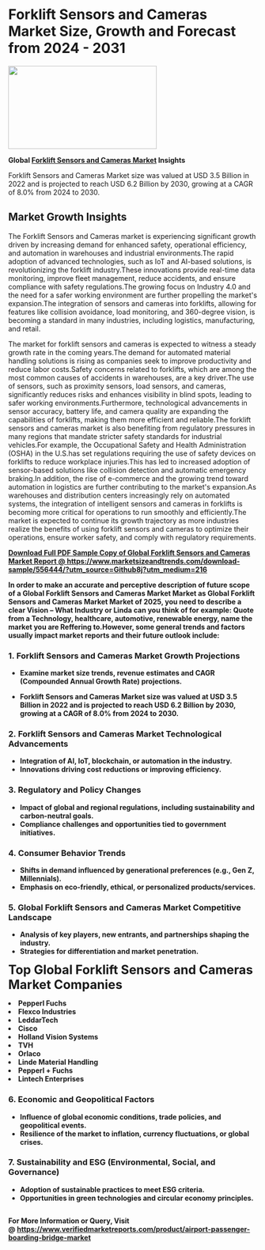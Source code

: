 <H1>Forklift Sensors and Cameras Market Size, Growth and Forecast from 2024 - 2031</H1><img class="aligncenter size-medium wp-image-584254" src="https://thirdeyenews.in/wp-content/uploads/2024/09/Global-Market-Research-300x168.jpeg" alt="" width="300" height="168" /><p><strong>Global&nbsp;<a href="https://www.marketsizeandtrends.com/download-sample/556444/?utm_source=Github8j?utm_medium=216">Forklift Sensors and Cameras Market</a> Insights</strong></p><p>Forklift Sensors and Cameras Market size was valued at USD 3.5 Billion in 2022 and is projected to reach USD 6.2 Billion by 2030, growing at a CAGR of 8.0% from 2024 to 2030.</p><p><h2>Market Growth Insights</h2> <p>The Forklift Sensors and Cameras market is experiencing significant growth driven by increasing demand for enhanced safety, operational efficiency, and automation in warehouses and industrial environments.The rapid adoption of advanced technologies, such as IoT and AI-based solutions, is revolutionizing the forklift industry.These innovations provide real-time data monitoring, improve fleet management, reduce accidents, and ensure compliance with safety regulations.The growing focus on Industry 4.0 and the need for a safer working environment are further propelling the market's expansion.The integration of sensors and cameras into forklifts, allowing for features like collision avoidance, load monitoring, and 360-degree vision, is becoming a standard in many industries, including logistics, manufacturing, and retail.</p> <p><strong><a href="#"></a></strong></p> <p>The market for forklift sensors and cameras is expected to witness a steady growth rate in the coming years.The demand for automated material handling solutions is rising as companies seek to improve productivity and reduce labor costs.Safety concerns related to forklifts, which are among the most common causes of accidents in warehouses, are a key driver.The use of sensors, such as proximity sensors, load sensors, and cameras, significantly reduces risks and enhances visibility in blind spots, leading to safer working environments.Furthermore, technological advancements in sensor accuracy, battery life, and camera quality are expanding the capabilities of forklifts, making them more efficient and reliable.The forklift sensors and cameras market is also benefiting from regulatory pressures in many regions that mandate stricter safety standards for industrial vehicles.For example, the Occupational Safety and Health Administration (OSHA) in the U.S.has set regulations requiring the use of safety devices on forklifts to reduce workplace injuries.This has led to increased adoption of sensor-based solutions like collision detection and automatic emergency braking.In addition, the rise of e-commerce and the growing trend toward automation in logistics are further contributing to the market's expansion.As warehouses and distribution centers increasingly rely on automated systems, the integration of intelligent sensors and cameras in forklifts is becoming more critical for operations to run smoothly and efficiently.The market is expected to continue its growth trajectory as more industries realize the benefits of using forklift sensors and cameras to optimize their operations, ensure worker safety, and comply with regulatory requirements.</p> <p><strong><a href="#"></p><p><span class=""><strong>Download Full PDF Sample Copy of Global Forklift Sensors and Cameras Market Report</strong> @ <a href="https://www.marketsizeandtrends.com/download-sample/556444/?utm_source=Github8j?utm_medium=216" target="_blank">https://www.marketsizeandtrends.com/download-sample/556444/?utm_source=Github8j?utm_medium=216</a></span></p><p>In order to make an accurate and perceptive description of future scope of a Global&nbsp;Forklift Sensors and Cameras Market Market as Global&nbsp;Forklift Sensors and Cameras Market Market of 2025, you need to describe a clear Vision &ndash; What Industry or Linda can you think of for example: Quote from a Technology, healthcare, automotive, renewable energy, name the market you are Reffering to.However, some general trends and factors usually impact market reports and their future outlook include:</p><h3>1.&nbsp;<strong>Forklift Sensors and Cameras Market Growth Projections</strong></h3><ul><li>Examine market size trends, revenue estimates and CAGR (Compounded Annual Growth Rate) projections.</li><li><p>Forklift Sensors and Cameras Market size was valued at USD 3.5 Billion in 2022 and is projected to reach USD 6.2 Billion by 2030, growing at a CAGR of 8.0% from 2024 to 2030.</p></li></ul><h3>2.&nbsp;<strong>Forklift Sensors and Cameras Market Technological Advancements</strong></h3><ul><li>Integration of AI, IoT, blockchain, or automation in the industry.</li><li>Innovations driving cost reductions or improving efficiency.</li></ul><h3>3.&nbsp;<strong>Regulatory and Policy Changes</strong></h3><ul><li>Impact of global and regional regulations, including sustainability and carbon-neutral goals.</li><li>Compliance challenges and opportunities tied to government initiatives.</li></ul><h3>4.&nbsp;<strong>Consumer Behavior Trends</strong></h3><ul><li>Shifts in demand influenced by generational preferences (e.g., Gen Z, Millennials).</li><li>Emphasis on eco-friendly, ethical, or personalized products/services.</li></ul><h3>5.&nbsp;<strong>Global Forklift Sensors and Cameras Market Competitive Landscape</strong></h3><ul><li>Analysis of key players, new entrants, and partnerships shaping the industry.</li><li>Strategies for differentiation and market penetration.</li></ul><p data-pm-slice="1 1 []"><span style="color: inherit; font-family: inherit; font-size: 25px;">Top Global Forklift Sensors and Cameras Market Companies</span></p><div class="" data-test-id=""><p><li>Pepperl Fuchs</li><li> Flexco Industries</li><li> LeddarTech</li><li> Cisco</li><li> Holland Vision Systems</li><li> TVH</li><li> Orlaco</li><li> Linde Material Handling</li><li> Pepperl + Fuchs</li><li> Lintech Enterprises</li></p></div><h3>6.&nbsp;<strong>Economic and Geopolitical Factors</strong></h3><ul><li>Influence of global economic conditions, trade policies, and geopolitical events.</li><li>Resilience of the market to inflation, currency fluctuations, or global crises.</li></ul><h3>7.&nbsp;<strong>Sustainability and ESG (Environmental, Social, and Governance)</strong></h3><ul><li>Adoption of sustainable practices to meet ESG criteria.</li><li>Opportunities in green technologies and circular economy principles.</li></ul><h2><strong style="font-size: 14px;">For More Information or Query, Visit @&nbsp;</strong><a style="background-color: #ffffff; font-size: 14px;" href="https://www.marketsizeandtrends.com/report/forklift-sensors-and-cameras-market/" target="_blank">https://www.verifiedmarketreports.com/product/airport-passenger-boarding-bridge-market</a></h2>